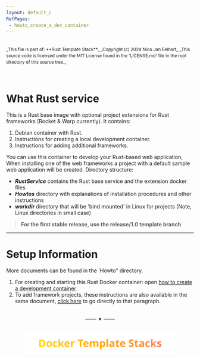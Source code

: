 ```yaml
---
layout: default_c
RefPages:
 - howto_create_a_dev_container
--- 
```


<small>
<br>
_This file is part of: **Rust Template Stack**_
_Copyright (c) 2024 Nico Jan Eelhart_
_This source code is licensed under the MIT License found in the  'LICENSE.md' file in the root directory of this source tree._
</small>
<br><br>
<br>

# What Rust service

This is a Rust base image with optional project extensions for Rust frameworks (Rocket & Warp currently). It contains:

1. Debian container with Rust.
1. Instructions for creating a local development container. 
1. Instructions for adding additional frameworks.

You can use this container to develop your Rust-based web application, When installing one of the web frameworks a project with a default sample web application will be created.
Directory structure:

- ***RustService*** contains the Rust base service and the extension docker files
- ***Howtos*** directory with explanations of installation procedures and other instructions         
- ***workdir*** directory that will be 'bind mounted' in Linux for projects (Note, Linux directories in small case)

> **For the first stable release, use the release/1.0 template branch**

----

# Setup Information
More documents can be found in the 'Howto" directory. 
1. For creating and starting this Rust Docker container: open [how to create a development container](./Howtos/howto_create_a_dev_container) 
1. To add framework projects, these instructions are also available in the same document, [click here](./Howtos/howto_create_a_dev_container#add-on_webrocket) to go directly to that paragraph.

<br>
<div align="center"> ─── ✦ ───
</div>

<br>

<p align="center">
  <a href="https://nicojane.github.io/Docker-Template-Stacks-Home">
    <img src="assets/images/DTSfooter.svg" alt="DTS Template Stacks" width="400" />
  </a>
</p>

<!--
<br><br><br>
# Table of content
* Table of Contents
{:toc}
-->